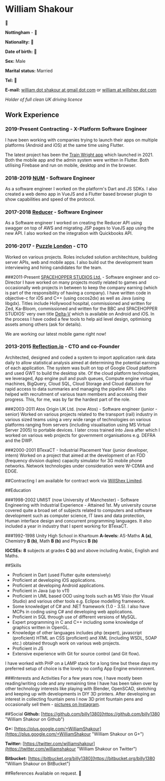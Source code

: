 # William Shakour

:see_no_evil:

__Nottingham__ - :see_no_evil:

__Nationality\:__ :see_no_evil:

__Date of birth\:__ :see_no_evil:

__Sex\:__ Male

__Marital status\:__ Married

__Tel\:__ :hear_no_evil:

__E-mail\:__ [william dot shakour at gmail dot com](mailto:... "Contact") or [william at willshex dot com](mailto:... "Contact")

*Holder of full clean UK driving licence*

## Work Experience

### 2019-Present Contracting - X-Platform Software Engineer
I have been working with companies trying to launch their apps on multiple platforms (Android and iOS) at the same time using Flutter.

The latest project has been the [Train Wright app](https://apps.apple.com/lv/app/train-wright/id1549546871) which launched in 2021. Both the mobile app and the admin system were written in Flutter. Both utilising Firebase and run on mobile, desktop and in the browser.

### 2018-2019 [NUM](https://www.num.uk/) - Software Engineer
As a software engineer I worked on the platform's Dart and JS SDKs. I also created a web demo app in VueJS and a Flutter based browser plugin to show capabilities and speed of the protocol.

### 2017-2018 [Reducer](https://reducer.co.uk/) - Software Engineer
As a Software engineer I worked on creating the Reducer API using swagger on top of AWS and migrating JSP pages to VueJS app using the new API. I also worked on the integration with Quickbooks API.

### 2016-2017 - [Puzzle London](https://puzzlelondon.com/) - CTO
Worked on various projects. Roles included solution architechture, building server APIs, web and mobile apps. I also build out the development team interviewing and hiring candidates for the team.

###2011-Present [SPACEHOPPER STUDIOS Ltd.](http://www.spacehopperstudios.com) - Software engineer and co-Director
I have worked on many projects mostly related to games and occasionally web projects in between to keep the company earning (which is part of the responsibility of having a company). I have written code in objective-c for iOS and C++ (using cocos2dx) as well as Java (using libgdx). Titles include Hollywood hospital, commissioned and written for Zed, Ka-Bloom, commissioned and written for the BBC and SPACEHOPPER STUDIOS’ very own title [Delta-V](http://www.deltavgame.com) which is available on Android and iOS. In the process I have coded a few tools to help aid level design, optimising assets among others (ask for details).

We are working our latest mobile game right now!

### 2013-2015 [Reflection.io](http://www.reflection.io) - CTO and co-Founder
Architected, designed and coded a system to import application rank data daily to allow statistical analysis aimed at determining the potential earnings of each application. The system was built on top of Google Cloud platform and used GWT to build the desktop site. Of the cloud platform technologies, we leveraged, App engine pull and push queues, Compute engine virtual machines, BigQuery, Cloud SQL, Cloud Storage and Cloud datastore for rapid access to data summaries and managing the pipeline API.
I also helped with recruitment of various team members and accessing their progress. This, for me, was by far the hardest part of the role.

###2003-2011 Atos Origin UK Ltd. (now Atos) - Software engineer (junior - senior)
Worked on various projects related to the transport (rail) industry in various sized teams using a very wide range of technologies on various platforms ranging from servers (including visualisation using MS Virtual Server 2005) to portable devices. I later cross trained into Java after which I worked on various web projects for government organisations e.g. DEFRA and the DWP.

###2000-2001 BTexaCT - Industrial Placement Year (junior developer, intern)
Worked on a project that aimed at the development of an FDD (frequency division duplex) capacity simulator for 3G mobile phone networks. Network technologies under consideration were W-CDMA and EDGE.

##Contracting
I am available for contract work via [WillShex Limited](https://www.willshex.com).

##Education

###1998-2002 UMIST (now University of Manchester) - Software Engineering with Industrial Experience - Attained 1st.
My university course covered quite a broad set of subjects related to computers and software development such as computer science, IT laws and data protection, Human interface design and concurrent programming languages. It also included a year in industry that I spent working for BTexaCT.

###1992-1998 Unity High School in Khartoum
__A-levels\:__
AS-Maths __A (a)__, Chemistry __B (b)__, Math __B (b)__ and Physics __B (b)__

__IGCSEs\:__
__8__ subjects at grades __C (c)__ and above including Arabic, English and Maths.

##Skills
- Proficient in Dart (used Flutter quite extensively)
- Proficient at developing iOS applications.
- Proficient at developing Android applications.
- Proficient in Java (up to v11)
- Proficient in UML based OOD using tools such as MS Visio (for Visual Studio) and various other tools e.g. Eclipse modelling framework.
- Some knowledget of C# and .NET framework (1.0 - 3.5). I also have MCPs in coding using C# and developing web applications. 
- Proficient in SQL through use of different versions of MySQL.
- Expert programming in C and C++ including some knowledge of graphics written in OpenGL.
- Knowledge of other languages includes php (expert), javascript (proficient) HTML an CSS (proficient) and XML (including WSDL, SOAP etc.) obtained through work on various web projects.
- Proficient in JS
- Extensive experience with Git for source control (and Git flow).

I have worked with PHP on a LAMP stack for a long time but these days my preferred setup of choice is the lovely no config App Engine environment.

###Interests and Activities
For a few years now, I have mostly been reading/writing code and any remaining time I have has been taken over by other technology interests like playing with Blender, OpenSCAD, sketching and keeping up with developments in DIY 3D printers. After developing an interest in collecting fountain pens I now 3D print fountain pens and occasionally sell them - [pictures on Instagram](https://www.instagram.com/williamshakour/).

##Social
__Github\:__ [https://github.com/billy1380](https://github.com/billy1380 "William Shakour on Github")

__G+\:__ [https://plus.google.com/+WilliamShakour](https://plus.google.com/+WilliamShakour "William Shakour on G+")

__Twitter\:__ [https://twitter.com/williamshakour](https://twitter.com/williamshakour "William Shakour on Twitter")

__Bitbucket\:__ [https://bitbucket.org/billy1380](https://bitbucket.org/billy1380 "William Shakour on BitBucket")

##References
Available on request. :speak_no_evil:
